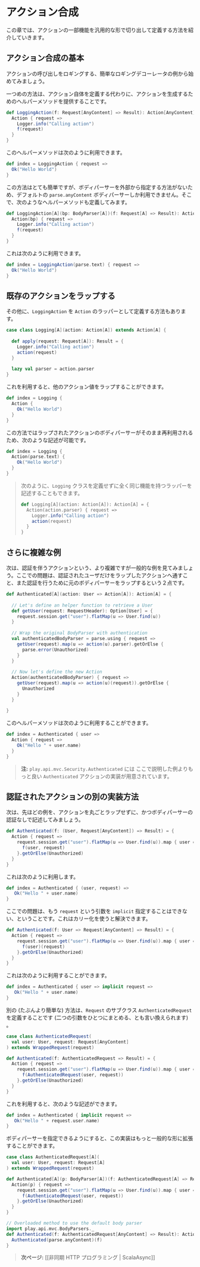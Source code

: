<!-- translated -->
<!--
# Action composition
-->
# アクション合成

<!--
This chapter introduce several ways of defining generic action functionality.
-->
この章では、アクションの一部機能を汎用的な形で切り出して定義する方法を紹介していきます。

<!--
## Basic action composition
-->
## アクション合成の基本

<!--
Let’s start with the simple example of a logging decorator: we want to log each call to this action.
-->
アクションの呼び出しをロギングする、簡単なロギングデコーレータの例から始めてみましょう。

<!--
The first way is not to define our own Action, but just to provide a helper method building a standard Action:
-->
一つめの方法は、アクション自体を定義する代わりに、アクションを生成するためのヘルパーメソッドを提供することです。

```scala
def LoggingAction(f: Request[AnyContent] => Result): Action[AnyContent] = {
  Action { request =>
    Logger.info("Calling action")
    f(request)
  }
}
```

<!--
That you can use as:
-->
このヘルパーメソッドは次のように利用できます。

```scala
def index = LoggingAction { request =>
  Ok("Hello World")    
}
```

<!--
This is simple but it works only with the default `parse.anyContent` body parser as we don't have a way to specify our own body parser. We can of course define an additional helper method:
-->
この方法はとても簡単ですが、ボディパーサーを外部から指定する方法がないため、デフォルトの `parse.anyContent` ボディパーサーしか利用できません。そこで、次のようなヘルパーメソッドも定義してみます。

```scala
def LoggingAction[A](bp: BodyParser[A])(f: Request[A] => Result): Action[A] = {
  Action(bp) { request =>
    Logger.info("Calling action")
    f(request)
  }
}
```

<!--
And then:
-->
これは次のように利用できます。

```scala
def index = LoggingAction(parse.text) { request =>
  Ok("Hello World")    
}
```

<!--
## Wrapping existing actions
-->
## 既存のアクションをラップする

<!--
Another way is to define our own `LoggingAction` that would be a wrapper over another `Action`:
-->
その他に、`LoggingAction` を `Action` のラッパーとして定義する方法もあります。

```scala
case class Logging[A](action: Action[A]) extends Action[A] {
  
  def apply(request: Request[A]): Result = {
    Logger.info("Calling action")
    action(request)
  }
  
  lazy val parser = action.parser
}
```

<!--
Now you can use it to wrap any other action value:
-->
これを利用すると、他のアクション値をラップすることができます。

```scala
def index = Logging { 
  Action { 
    Ok("Hello World")
  }
}
```

<!--
Note that it will just re-use the wrapped action body parser as is, so you can of course write:
-->
この方法ではラップされたアクションのボディパーサーがそのまま再利用されるため、次のような記述が可能です。

```scala
def index = Logging { 
  Action(parse.text) { 
    Ok("Hello World")
  }
}
```

<!--
> Another way to write the same thing but without defining the `Logging` class, would be:
-->
> 次のように、`Logging` クラスを定義せずに全く同じ機能を持つラッパーを記述することもできます。
> 
> ```scala
> def Logging[A](action: Action[A]): Action[A] = {
>   Action(action.parser) { request =>
>     Logger.info("Calling action")
>     action(request)
>   }
> }
> ```

<!--
## A more complicated example
-->
## さらに複雑な例

<!--
Let’s look at the more complicated but common example of an authenticated action. The main problem is that we need to pass the authenticated user to the wrapped action and to wrap the original body parser to perform the authentication.
-->
次は、認証を伴うアクションという、より複雑ですが一般的な例を見てみましょう。ここでの問題は、認証されたユーザだけをラップしたアクションへ通すこと、また認証を行うために元のボディパーサーをラップするという２点です。

```scala
def Authenticated[A](action: User => Action[A]): Action[A] = {
  
  // Let's define an helper function to retrieve a User
  def getUser(request: RequestHeader): Option[User] = {
    request.session.get("user").flatMap(u => User.find(u))
  }
  
  // Wrap the original BodyParser with authentication
  val authenticatedBodyParser = parse.using { request =>
    getUser(request).map(u => action(u).parser).getOrElse {
      parse.error(Unauthorized)
    }          
  }
  
  // Now let's define the new Action
  Action(authenticatedBodyParser) { request =>
    getUser(request).map(u => action(u)(request)).getOrElse {
      Unauthorized
    }
  }
  
}
```

<!--
You can use it like this:
-->
このヘルパーメソッドは次のように利用することができます。

```scala
def index = Authenticated { user =>
  Action { request =>
    Ok("Hello " + user.name)      
  }
}
```

<!--
> **Note:** There is already an `Authenticated` action in `play.api.mvc.Security.Authenticated` with a better implementation than this example.
-->
> **注:** `play.api.mvc.Security.Authenticated` には ここで説明した例よりもっと良い `Authenticated` アクションの実装が用意されています。

<!--
## Another way to create the Authenticated action
-->
## 認証されたアクションの別の実装方法

<!--
Let’s see how to write the previous example without wrapping the whole action and without authenticating the body parser:
-->
次は、先ほどの例を、アクションを丸ごとラップせずに、かつボディパーサーの認証なしで記述してみましょう。

```scala
def Authenticated(f: (User, Request[AnyContent]) => Result) = {
  Action { request =>
    request.session.get("user").flatMap(u => User.find(u)).map { user =>
      f(user, request)
    }.getOrElse(Unauthorized)      
  }
}
```

<!--
To use this:
-->
これは次のように利用します。

```scala
def index = Authenticated { (user, request) =>
   Ok("Hello " + user.name)    
}
```

<!--
A problem here is that you can't mark the `request` parameter as `implicit` anymore. You can solve that using currying:
-->
ここでの問題は、もう `request` という引数を `implicit` 指定することはできない、ということです。これはカリー化を使うと解決できます。

```scala
def Authenticated(f: User => Request[AnyContent] => Result) = {
  Action { request =>
    request.session.get("user").flatMap(u => User.find(u)).map { user =>
      f(user)(request)
    }.getOrElse(Unauthorized)     
  }
}
```

<!--
Then you can do this:
-->
これは次のように利用することができます。

```scala
def index = Authenticated { user => implicit request =>
   Ok("Hello " + user.name)    
}
```

<!--
Another (probably simpler) way is to define our own subclass of `Request` as `AuthenticatedRequest` (so we are merging both parameters into a single parameter):
-->
別の (たぶんより簡単な) 方法は、`Request` のサブクラス `AuthenticatedRequest` を定義することです (二つの引数をひとつにまとめる、とも言い換えられます) 。

```scala
case class AuthenticatedRequest(
  val user: User, request: Request[AnyContent]
) extends WrappedRequest(request)

def Authenticated(f: AuthenticatedRequest => Result) = {
  Action { request =>
    request.session.get("user").flatMap(u => User.find(u)).map { user =>
      f(AuthenticatedRequest(user, request))
    }.getOrElse(Unauthorized)            
  }
}
```

<!--
And then:
-->
これを利用すると、次のような記述ができます。

```scala
def index = Authenticated { implicit request =>
   Ok("Hello " + request.user.name)    
}
```

<!--
We can of course extend this last example and make it more generic by making it possible to specify a body parser:
-->
ボディパーサーを指定できるようにすると、この実装はもっと一般的な形に拡張することができます。

```scala
case class AuthenticatedRequest[A](
  val user: User, request: Request[A]
) extends WrappedRequest(request)

def Authenticated[A](p: BodyParser[A])(f: AuthenticatedRequest[A] => Result) = {
  Action(p) { request =>
    request.session.get("user").flatMap(u => User.find(u)).map { user =>
      f(AuthenticatedRequest(user, request))
    }.getOrElse(Unauthorized)      
  }
}

// Overloaded method to use the default body parser
import play.api.mvc.BodyParsers._
def Authenticated(f: AuthenticatedRequest[AnyContent] => Result): Action[AnyContent]  = {
  Authenticated(parse.anyContent)(f)
}
```

<!--
> **Next:** [[Asynchronous HTTP programming | ScalaAsync]]
-->
> **次ページ:** [[非同期 HTTP プログラミング | ScalaAsync]]